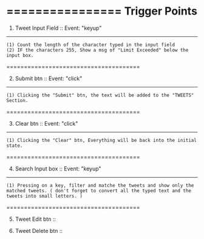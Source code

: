 ================
Trigger Points
================

1) Tweet Input Field :: Event: "keyup"
--------------------------------------
	(1) Count the length of the character typed in the input field
	(2) IF the characters 255, Show a msg of "Limit Exceeded" below the input box.

======================================

2) Submit btn :: Event: "click"
--------------------------------
	(1) Clicking the "Submit" btn, the text will be added to the "TWEETS" Section.

======================================

3) Clear btn :: Event: "click"
-------------------------------
	(1) Clicking the "Clear" btn, Everything will be back into the initial state.

======================================

4) Search Input box :: Event: "keyup"
--------------------------------------
	(1) Pressing on a key, filter and matche the tweets and show only the matched tweets. ( don't forget to convert all the typed text and the tweets into small letters. )

======================================

5) Tweet Edit btn ::

6) Tweet Delete btn ::